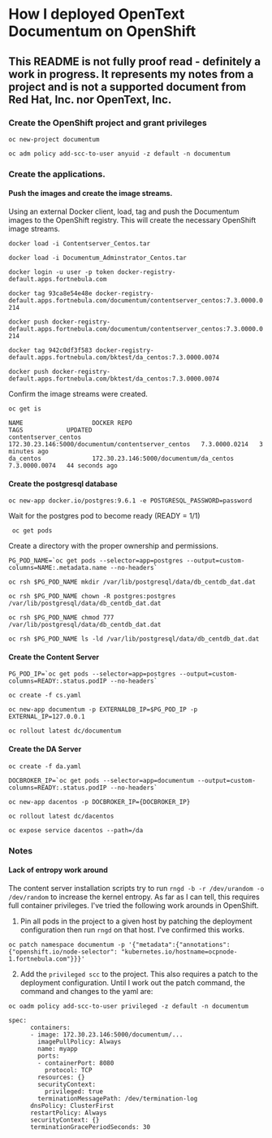 # How I deployed OpenText Documentum on OpenShift 

## This README is not fully proof read - definitely a work in progress. It represents my notes from a project and is not a supported document from Red Hat, Inc. nor OpenText, Inc.

### Create the OpenShift project and grant privileges
```
oc new-project documentum

oc adm policy add-scc-to-user anyuid -z default -n documentum
```
### Create the applications.

#### Push the images and create the image streams.

Using an external Docker client, load, tag and push the Documentum images
to the OpenShift registry. This will create the necessary OpenShift image streams.

```docker load -i Contentserver_Centos.tar```

```docker load -i Documentum_Adminstrator_Centos.tar```

```docker login -u user -p token docker-registry-default.apps.fortnebula.com```

```docker tag 93ca8e54e48e docker-registry-default.apps.fortnebula.com/documentum/contentserver_centos:7.3.0000.0214```

```docker push docker-registry-default.apps.fortnebula.com/documentum/contentserver_centos:7.3.0000.0214```

```docker tag 942c0df3f583 docker-registry-default.apps.fortnebula.com/bktest/da_centos:7.3.0000.0074```

```docker push docker-registry-default.apps.fortnebula.com/bktest/da_centos:7.3.0000.0074```

Confirm the image streams were created.

```oc get is```
```
NAME                   DOCKER REPO                                       TAGS            UPDATED
contentserver_centos   172.30.23.146:5000/documentum/contentserver_centos   7.3.0000.0214   3 minutes ago
da_centos              172.30.23.146:5000/documentum/da_centos              7.3.0000.0074   44 seconds ago
```

#### Create the postgresql database

```oc new-app docker.io/postgres:9.6.1 -e POSTGRESQL_PASSWORD=password```

Wait for the postgres pod to become ready (READY = 1/1)

``` oc get pods```

Create a directory with the proper ownership and permissions.

```
PG_POD_NAME=`oc get pods --selector=app=postgres --output=custom-columns=NAME:.metadata.name --no-headers`
```

```oc rsh $PG_POD_NAME mkdir /var/lib/postgresql/data/db_centdb_dat.dat```

```oc rsh $PG_POD_NAME chown -R postgres:postgres /var/lib/postgresql/data/db_centdb_dat.dat```

```oc rsh $PG_POD_NAME chmod 777 /var/lib/postgresql/data/db_centdb_dat.dat```

```oc rsh $PG_POD_NAME ls -ld /var/lib/postgresql/data/db_centdb_dat.dat```

#### Create the Content Server

```
PG_POD_IP=`oc get pods --selector=app=postgres --output=custom-columns=READY:.status.podIP --no-headers`
```
```oc create -f cs.yaml```

```oc new-app documentum -p EXTERNALDB_IP=$PG_POD_IP -p EXTERNAL_IP=127.0.0.1```

```oc rollout latest dc/documentum```

#### Create the DA Server

```oc create -f da.yaml```
```
DOCBROKER_IP=`oc get pods --selector=app=documentum --output=custom-columns=READY:.status.podIP --no-headers`
```

```oc new-app dacentos -p DOCBROKER_IP={DOCBROKER_IP}```

```oc rollout latest dc/dacentos```

```oc expose service dacentos --path=/da```

### Notes

#### Lack of entropy work around

The content server installation scripts try to run ```rngd -b -r /dev/urandom -o /dev/random``` to increase the kernel entropy. As far as I
can tell, this requires full container privileges. I've tried the
following work arounds in OpenShift.

1) Pin all pods in the project to a given host by patching the 
deployment configuration then run ```rngd``` on that host. I've confirmed this works.

```
oc patch namespace documentum -p '{"metadata":{"annotations":{"openshift.io/node-selector": "kubernetes.io/hostname=ocpnode-1.fortnebula.com"}}}'
```

2) Add the ```privileged scc``` to the project. This also requires a patch to the deployment configuration. Until I work out the patch
command, the command and changes to the yaml are:

```oc oadm policy add-scc-to-user privileged -z default -n documentum```
```
spec:
      containers:
      - image: 172.30.23.146:5000/documentum/...
        imagePullPolicy: Always
        name: myapp
        ports:
        - containerPort: 8080
          protocol: TCP
        resources: {}
        securityContext:
          privileged: true
        terminationMessagePath: /dev/termination-log
      dnsPolicy: ClusterFirst
      restartPolicy: Always
      securityContext: {}
      terminationGracePeriodSeconds: 30
```

